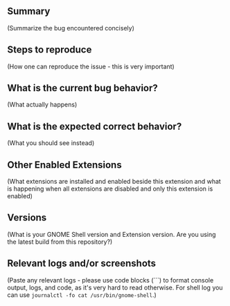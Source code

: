 ## Summary

(Summarize the bug encountered concisely)

## Steps to reproduce

(How one can reproduce the issue - this is very important)

## What is the current bug behavior?

(What actually happens)

## What is the expected correct behavior?

(What you should see instead)

## Other Enabled Extensions

(What extensions are installed and enabled beside this extension and what is happening when all extensions are disabled and only this extension is enabled)

## Versions

(What is your GNOME Shell version and Extension version. Are you using the latest build from this repository?)

## Relevant logs and/or screenshots

(Paste any relevant logs - please use code blocks (```) to format console output, logs, and code, as
it's very hard to read otherwise. For shell log you can use `journalctl -fo cat /usr/bin/gnome-shell`.)
